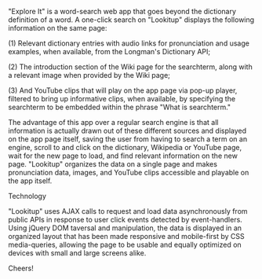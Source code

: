 "Explore It" is a word-search web app that goes beyond the dictionary definition of a word. A one-click search on "Lookitup" displays the following information on the same page:

(1) Relevant dictionary entries with audio links for pronunciation and usage examples, when available, from the Longman's Dictionary API;

(2) The introduction section of the Wiki page for the searchterm, along with a relevant image when provided by the Wiki page;

(3) And YouTube clips that will play on the app page via pop-up player, filtered to bring up informative clips, when available, by specifying the searchterm to be embedded within the phrase "What is searchterm."

The advantage of this app over a regular search engine is that all information is actually drawn out of these different sources and displayed on the app page itself, saving the user from having to search a term on an engine, scroll to and click on the dictionary, Wikipedia or YouTube page, wait for the new page to load, and find relevant information on the new page. "Lookitup" organizes the data on a single page and makes pronunciation data, images, and YouTube clips accessible and playable on the app itself.

Technology

"Lookitup" uses AJAX calls to request and load data asynchronously from public APIs in response to user click events detected by event-handlers. Using jQuery DOM taversal and manipulation, the data is displayed in an organized layout that has been made responsive and mobile-first by CSS media-queries, allowing the page to be usable and equally optimized on devices with small and large screens alike.


Cheers!
